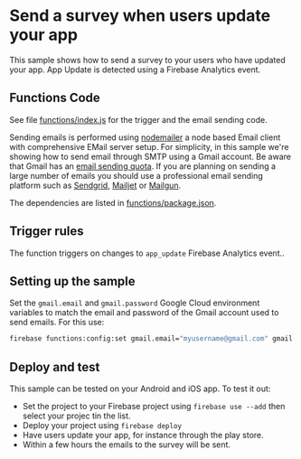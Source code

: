 # Send a survey when users update your app

This sample shows how to send a survey to your users who have updated your app. App Update is detected using a Firebase Analytics event.


## Functions Code

See file [functions/index.js](functions/index.js) for the trigger and the email sending code.

Sending emails is performed using [nodemailer](https://www.npmjs.com/package/nodemailer) a node based Email client with comprehensive EMail server setup. For simplicity, in this sample we're showing how to send email through SMTP using a Gmail account. Be aware that Gmail has an [email sending quota](https://support.google.com/mail/answer/22839). If you are planning on sending a large number of emails you should use a professional email sending platform such as [Sendgrid](https://console.cloud.google.com/launcher/details/sendgrid-app/sendgrid-email), [Mailjet](https://www.mailjet.com/google) or [Mailgun](http://www.mailgun.com/google).

The dependencies are listed in [functions/package.json](functions/package.json).


## Trigger rules

The function triggers on changes to `app_update` Firebase Analytics event..


## Setting up the sample

Set the `gmail.email` and `gmail.password` Google Cloud environment variables to match the email and password of the Gmail account used to send emails. For this use:

```bash
firebase functions:config:set gmail.email="myusername@gmail.com" gmail.password="secretpassword"
```


## Deploy and test

This sample can be tested on your Android and iOS app. To test it out:

 - Set the project to your Firebase project using `firebase use --add` then select your projec tin the list.
 - Deploy your project using `firebase deploy`
 - Have users update your app, for instance through the play store.
 - Within a few hours the emails to the survey will be sent.
